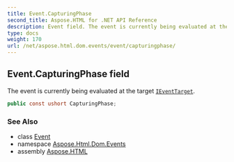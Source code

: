 ```yaml
---
title: Event.CapturingPhase
second_title: Aspose.HTML for .NET API Reference
description: Event field. The event is currently being evaluated at the target IEventTarget
type: docs
weight: 170
url: /net/aspose.html.dom.events/event/capturingphase/
---
```

## Event.CapturingPhase field

The event is currently being evaluated at the target [`IEventTarget`](../../ieventtarget/).

```csharp
public const ushort CapturingPhase;
```

### See Also

* class [Event](../)
* namespace [Aspose.Html.Dom.Events](../../event/)
* assembly [Aspose.HTML](../../../)
